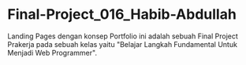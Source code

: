 # Final-Project_016_Habib-Abdullah
Landing Pages dengan konsep Portfolio ini adalah sebuah Final Project Prakerja pada sebuah kelas yaitu "Belajar Langkah Fundamental Untuk Menjadi Web Programmer".
